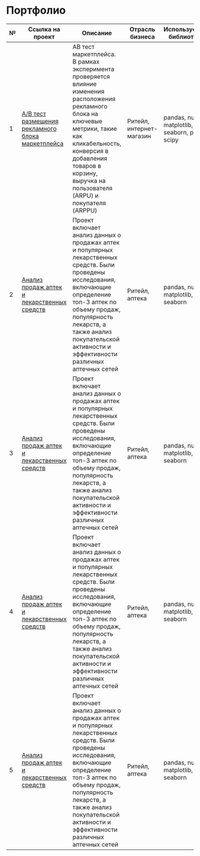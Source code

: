 # Портфолио

| №  | Ссылка на проект                   | Описание                                                                               | Отрасль бизнеса         | Используемые библиотеки | Презентация проекта                                                |
|----|------------------------------------|---------------------------------------------------------------------------------------|-------------------------|-------------------------|-------------------------------------------------------------------|
| 1  | [A/B тест размещения рекламного блока маркетплейса](https://github.com/a08037/Portfolio_Dmitry_Frolov/tree/main/AB_test) | AB тест маркетплейса. В рамках эксперимента проверяется влияние изменения расположения рекламного блока на ключевые метрики, такие как кликабельность, конверсия в добавления товаров в корзину, выручка на пользователя (ARPU) и покупателя (ARPPU) | Ритейл, интернет-магазин | pandas, numpy, matplotlib, seaborn, plotly, scipy              | [Презентация "A/B тест размещения рекламного блока маркетплейса"](https://github.com/a08037/Portfolio_Dmitry_Frolov/blob/main/AB_test/AB%20test.pptx) |
| 2  | [Анализ продаж аптек и лекарственных средств](https://github.com/a08037/Portfolio_Dmitry_Frolov/tree/main/AB_test) | Проект включает анализ данных о продажах аптек и популярных лекарственных средств. Были проведены исследования, включающие определение топ-3 аптек по объему продаж, популярность лекарств, а также анализ покупательской активности и эффективности различных аптечных сетей | Ритейл, аптека           | pandas, numpy, matplotlib, seaborn                          | [Презентация "Анализ продаж аптек и лекарственных средств"](https://github.com/a08037/Portfolio_Dmitry_Frolov/blob/main/AB_test/AB%20test.pptx) |
| 3  | [Анализ продаж аптек и лекарственных средств](https://github.com/a08037/Portfolio_Dmitry_Frolov/tree/main/AB_test) | Проект включает анализ данных о продажах аптек и популярных лекарственных средств. Были проведены исследования, включающие определение топ-3 аптек по объему продаж, популярность лекарств, а также анализ покупательской активности и эффективности различных аптечных сетей | Ритейл, аптека           | pandas, numpy, matplotlib, seaborn                          | [Презентация "Анализ продаж аптек и лекарственных средств"](https://github.com/a08037/Portfolio_Dmitry_Frolov/blob/main/AB_test/AB%20test.pptx) |
| 4  | [Анализ продаж аптек и лекарственных средств](https://github.com/a08037/Portfolio_Dmitry_Frolov/tree/main/AB_test) | Проект включает анализ данных о продажах аптек и популярных лекарственных средств. Были проведены исследования, включающие определение топ-3 аптек по объему продаж, популярность лекарств, а также анализ покупательской активности и эффективности различных аптечных сетей | Ритейл, аптека           | pandas, numpy, matplotlib, seaborn                          | [Презентация "Анализ продаж аптек и лекарственных средств"](https://github.com/a08037/Portfolio_Dmitry_Frolov/blob/main/AB_test/AB%20test.pptx) |
| 5  | [Анализ продаж аптек и лекарственных средств](https://github.com/a08037/Portfolio_Dmitry_Frolov/tree/main/AB_test) | Проект включает анализ данных о продажах аптек и популярных лекарственных средств. Были проведены исследования, включающие определение топ-3 аптек по объему продаж, популярность лекарств, а также анализ покупательской активности и эффективности различных аптечных сетей | Ритейл, аптека           | pandas, numpy, matplotlib, seaborn                          | [Презентация "Анализ продаж аптек и лекарственных средств"](https://github.com/a08037/Portfolio_Dmitry_Frolov/blob/main/AB_test/AB%20test.pptx) |
